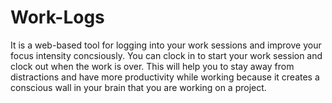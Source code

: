 # Work-Logs
It is a web-based tool for logging into your work sessions and improve your focus intensity concsiously.
You can clock in to start your work session and clock out when the work is over.
This will help you to stay away from distractions and have more productivity while working because it creates a conscious wall in your brain that you are working on a project.
